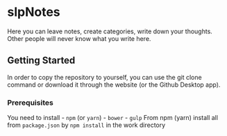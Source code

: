 # slpNotes

Here you can leave notes, create categories,
write down your thoughts. Other people will
never know what you write here.

## Getting Started

In order to copy the repository to yourself,
you can use the git clone command or download
it through the website (or the Github Desktop app).

### Prerequisites

You need to install
	- `npm` (or `yarn`)
	- `bower`
	- `gulp`
From npm (yarn) install all from `package.json`
by `npm install` in the work directory